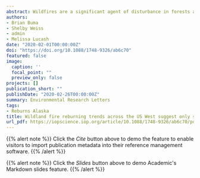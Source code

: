 ```yaml
---
abstract: Wildfires are a significant agent of disturbance in forests and highly sensitive to climate change. Short-interval fires and high severity (mortality-causing) fires in particular, may catalyze rapid and substantial ecosystem shifts by eliminating woody species and triggering conversions from forest to shrub or grassland ecosystems. Modeling and fine-scale observations suggest negative feedbacks between fire and fuels should limit reburn prevalence as overall fire frequency rises. However, while we have good information on reburning patterns for individual fires or small regions, the validity of scaling these conclusions to broad regions like the US West remains unknown. Both the prevalence of reburning and the strength of feedbacks on likelihood of reburning over differing timescales have not been documented at the regional scale. Here we show that while there is a strong negative feedback for very short reburning intervals throughout wildland forests of the Western US, that feedback weakens after 10–20 years. The relationship between reburning intervals and drought diverges depending on location, with coastal systems reburning quicker (e.g. shorter interval between fires) in wetter conditions and interior forests in drier. This supports the idea that vegetation productivity—primarily fine fuels that accumulate rapidly (<10 years)—is of primary importance in determining reburn intervals. Our results demonstrate that while over short time intervals increasing fires inhibits reburning at broad scales, that breaks down after a decade. This provides important insights about patterns at very broad scales and agrees with finer scale work, suggesting that lessons from those scales apply across the entire western US.
authors:
- Brian Buma
- Shelby Weiss
- admin
- Melissa Lucash
date: "2020-02-01T00:00:00Z"
doi: "https://doi.org/10.1088/1748-9326/ab6c70"
featured: false
image:
  caption: ''
  focal_point: ""
  preview_only: false
projects: []
publication_short: ""
publishDate: "2020-02-26T00:00:00Z"
summary: Environmental Research Letters
tags:
- Reburns Alaska
title: Wildland fire reburning trends across the US West suggest only short-term negative feedback and differing climatic effects
url_pdf: https://iopscience.iop.org/article/10.1088/1748-9326/ab6c70/pdf
---
```


{{% alert note %}}
Click the *Cite* button above to demo the feature to enable visitors to import publication metadata into their reference management software.
{{% /alert %}}

{{% alert note %}}
Click the *Slides* button above to demo Academic's Markdown slides feature.
{{% /alert %}}
